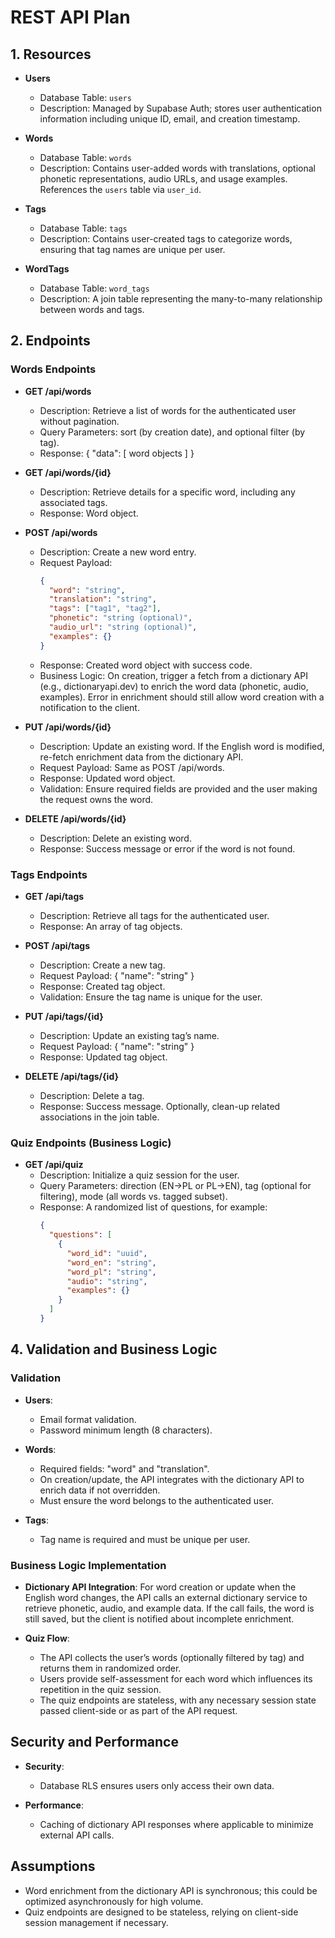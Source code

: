 # REST API Plan

## 1. Resources

- **Users**
  - Database Table: `users`
  - Description: Managed by Supabase Auth; stores user authentication information including unique ID, email, and creation timestamp.

- **Words**
  - Database Table: `words`
  - Description: Contains user-added words with translations, optional phonetic representations, audio URLs, and usage examples. References the `users` table via `user_id`.

- **Tags**
  - Database Table: `tags`
  - Description: Contains user-created tags to categorize words, ensuring that tag names are unique per user.

- **WordTags**
  - Database Table: `word_tags`
  - Description: A join table representing the many-to-many relationship between words and tags.

## 2. Endpoints

### Words Endpoints

- **GET /api/words**
  - Description: Retrieve a list of words for the authenticated user without pagination.
  - Query Parameters: sort (by creation date), and optional filter (by tag).
  - Response: { "data": [ word objects ] }

- **GET /api/words/{id}**
  - Description: Retrieve details for a specific word, including any associated tags.
  - Response: Word object.

- **POST /api/words**
  - Description: Create a new word entry.
  - Request Payload:
    ```json
    {
      "word": "string",
      "translation": "string",
      "tags": ["tag1", "tag2"],
      "phonetic": "string (optional)",
      "audio_url": "string (optional)",
      "examples": {}
    }
    ```
  - Response: Created word object with success code.
  - Business Logic: On creation, trigger a fetch from a dictionary API (e.g., dictionaryapi.dev) to enrich the word data (phonetic, audio, examples). Error in enrichment should still allow word creation with a notification to the client.

- **PUT /api/words/{id}**
  - Description: Update an existing word. If the English word is modified, re-fetch enrichment data from the dictionary API.
  - Request Payload: Same as POST /api/words.
  - Response: Updated word object.
  - Validation: Ensure required fields are provided and the user making the request owns the word.

- **DELETE /api/words/{id}**
  - Description: Delete an existing word.
  - Response: Success message or error if the word is not found.

### Tags Endpoints

- **GET /api/tags**
  - Description: Retrieve all tags for the authenticated user.
  - Response: An array of tag objects.

- **POST /api/tags**
  - Description: Create a new tag.
  - Request Payload: { "name": "string" }
  - Response: Created tag object.
  - Validation: Ensure the tag name is unique for the user.

- **PUT /api/tags/{id}**
  - Description: Update an existing tag’s name.
  - Request Payload: { "name": "string" }
  - Response: Updated tag object.

- **DELETE /api/tags/{id}**
  - Description: Delete a tag.
  - Response: Success message. Optionally, clean-up related associations in the join table.

### Quiz Endpoints (Business Logic)

- **GET /api/quiz**
  - Description: Initialize a quiz session for the user.
  - Query Parameters: direction (EN→PL or PL→EN), tag (optional for filtering), mode (all words vs. tagged subset).
  - Response: A randomized list of questions, for example:
    ```json
    {
      "questions": [
        {
          "word_id": "uuid",
          "word_en": "string",
          "word_pl": "string",
          "audio": "string",
          "examples": {}
        }
      ]
    }
    ```

## 4. Validation and Business Logic

### Validation

- **Users**:
  - Email format validation.
  - Password minimum length (8 characters).

- **Words**:
  - Required fields: "word" and "translation".
  - On creation/update, the API integrates with the dictionary API to enrich data if not overridden.
  - Must ensure the word belongs to the authenticated user.

- **Tags**:
  - Tag name is required and must be unique per user.

### Business Logic Implementation

- **Dictionary API Integration**: For word creation or update when the English word changes, the API calls an external dictionary service to retrieve phonetic, audio, and example data. If the call fails, the word is still saved, but the client is notified about incomplete enrichment.

- **Quiz Flow**:
  - The API collects the user’s words (optionally filtered by tag) and returns them in randomized order.
  - Users provide self-assessment for each word which influences its repetition in the quiz session.
  - The quiz endpoints are stateless, with any necessary session state passed client-side or as part of the API request.

## Security and Performance

- **Security**:
  - Database RLS ensures users only access their own data.

- **Performance**:
  - Caching of dictionary API responses where applicable to minimize external API calls.

## Assumptions

- Word enrichment from the dictionary API is synchronous; this could be optimized asynchronously for high volume.
- Quiz endpoints are designed to be stateless, relying on client-side session management if necessary.
